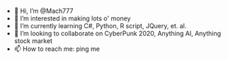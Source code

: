 - 👋 Hi, I’m @Mach777
- 👀 I’m interested in making lots o' money
- 🌱 I’m currently learning C#, Python, R script, JQuery, et. al.
- 💞️ I’m looking to collaborate on CyberPunk 2020, Anything AI, Anything stock market
- 📫 How to reach me: ping me

<!---
Mach777/Mach777 is a ✨ special ✨ repository because its `README.md` (this file) appears on your GitHub profile.
You can click the Preview link to take a look at your changes.
--->
